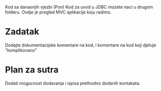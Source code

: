 Kod sa danasnjih vjezbi (Pon)
Kod za uvod u JDBC mozete naci u drugom folderu. Ovdje je pregled MVC
aplikacije koju radimo.

<h1> Zadatak  </h1>
Dodajte dokumentacijske komentare na kod, i komentare na
kod koji djeluje "komplikovano"

<h1> Plan za sutra </h1>
Dodati mogucnost dodavanja i ispisa prethodno dodanih kontakata.

<br />
